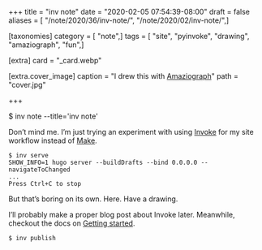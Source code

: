 +++
title = "inv note"
date = "2020-02-05 07:54:39-08:00"
draft = false
aliases = [ "/note/2020/36/inv-note/", "/note/2020/02/inv-note/",]

[taxonomies]
category = [ "note",]
tags = [ "site", "pyinvoke", "drawing", "amaziograph", "fun",]

[extra]
card = "_card.webp"

[extra.cover_image]
caption = "I drew this with [Amaziograph](https://amaziograph.com/)"
path = "cover.jpg"

+++

$ inv note --title='inv note'

Don’t mind me. I’m just trying an experiment with using
[Invoke](https://docs.pyinvoke.org) for my site workflow instead of
[Make](https://www.gnu.org/software/make/).

    $ inv serve
    SHOW_INFO=1 hugo server --buildDrafts --bind 0.0.0.0 --navigateToChanged
    ...
    Press Ctrl+C to stop

But that’s boring on its own. Here. Have a drawing.

I’ll probably make a proper blog post about Invoke later. Meanwhile,
checkout the docs on [Getting
started](https://docs.pyinvoke.org/en/stable/getting-started.html).

    $ inv publish